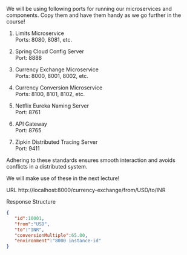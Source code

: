 We will be using following ports for running our microservices and components. Copy them and have them handy as we go further in the course!
1. Limits Microservice<br>
   Ports: 8080, 8081, etc.

2. Spring Cloud Config Server<br>
   Port: 8888

3. Currency Exchange Microservice<br>
   Ports: 8000, 8001, 8002, etc.

4. Currency Conversion Microservice<br>
   Ports: 8100, 8101, 8102, etc.

5. Netflix Eureka Naming Server<br>
   Port: 8761

6. API Gateway<br>
   Port: 8765

7. Zipkin Distributed Tracing Server<br>
   Port: 9411

Adhering to these standards ensures smooth interaction and avoids conflicts in a distributed system.

We will make use of these in the next lecture!

URL
http://localhost:8000/currency-exchange/from/USD/to/INR

Response Structure
```json
{
   "id":10001,
   "from":"USD",
   "to":"INR",
   "conversionMultiple":65.00,
   "environment":"8000 instance-id"
}
```